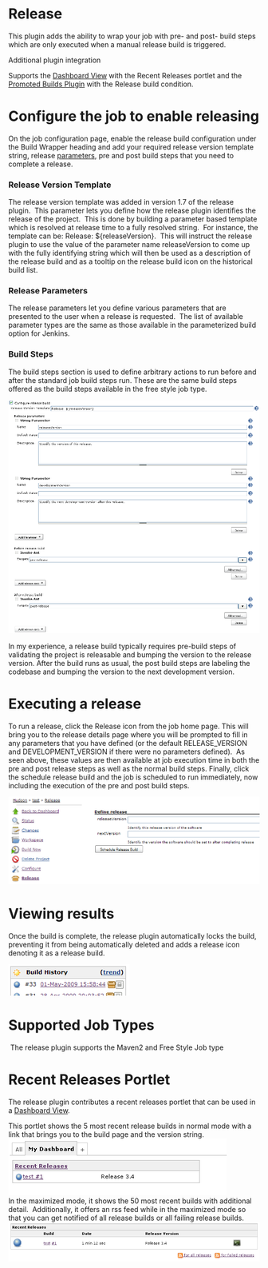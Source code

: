 # Release 

This plugin adds the ability to wrap your job with pre- and post- build
steps which are only executed when a manual release build is triggered.

Additional plugin integration

Supports the [Dashboard
View](https://plugins.jenkins.io/dashboard-view/) with the
Recent Releases portlet and the [Promoted Builds
Plugin](https://plugins.jenkins.io/promoted-builds/)
with the Release build condition.

# Configure the job to enable releasing

On the job configuration page, enable the release build configuration
under the Build Wrapper heading and add your required release version
template string, release
[parameters](https://plugins.jenkins.io/parameterized-trigger/),
pre and post build steps that you need to complete a release.

### Release Version Template

The release version template was added in version 1.7 of the release
plugin.  This parameter lets you define how the release plugin
identifies the release of the project.  This is done by building a
parameter based template which is resolved at release time to a fully
resolved string.  For instance, the template can be: Release:
${releaseVersion}.  This will instruct the release plugin to use the
value of the parameter name releaseVersion to come up with the fully
identifying string which will then be used as a description of the
release build and as a tooltip on the release build icon on the
historical build list.

### Release Parameters

The release parameters let you define various parameters that are
presented to the user when a release is requested.  The list of
available parameter types are the same as those available in the
parameterized build option for Jenkins.

### Build Steps

The build steps section is used to define arbitrary actions to run
before and after the standard job build steps run. These are the same
build steps offered as the build steps available in the free style job
type.

![](docs/images/config.png)

In my experience, a release build typically requires pre-build steps of
validating the project is releasable and bumping the version to the
release version. After the build runs as usual, the post build steps are
labeling the codebase and bumping the version to the next development
version.

# Executing a release

To run a release, click the Release icon from the job home page. This
will bring you to the release details page where you will be prompted to
fill in any parameters that you have defined (or the default
RELEASE\_VERSION and DEVELOPMENT\_VERSION if there were no parameters
defined).  As seen above, these values are then available at job
execution time in both the pre and post release steps as well as the
normal build steps. Finally, click the schedule release build and the
job is scheduled to run immediately, now including the execution of the
pre and post build steps.

![](docs/images/build.png)

# Viewing results

Once the build is complete, the release plugin automatically locks the
build, preventing it from being automatically deleted and adds a release
icon denoting it as a release build.

![](docs/images/results.png)

# Supported Job Types

 The release plugin supports the Maven2 and Free Style Job type

# Recent Releases Portlet

The release plugin contributes a recent releases portlet that can be
used in a [Dashboard
View](https://plugins.jenkins.io/dashboard-view/). 

This portlet shows the 5 most recent release builds in normal mode with
a link that brings you to the build page and the version string.
![](docs/images/normal-mode.PNG)  
In the maximized mode, it shows the 50 most recent builds with
additional detail.  Additionally, it offers an rss feed while in the
maximized mode so that you can get notified of all release builds or all
failing release builds.
![](docs/images/maximized-mode.PNG)
